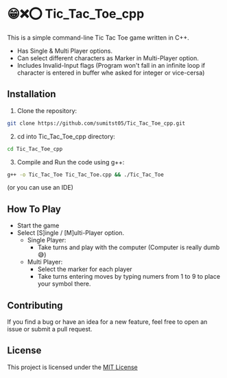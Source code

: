 # 😁❌⭕ Tic_Tac_Toe_cpp

This is a simple command-line Tic Tac Toe game written in C++.
- Has Single & Multi Player options.
- Can select different characters as Marker in Multi-Player option.
- Includes Invalid-Input flags (Program won't fall in an infinite loop if character is entered in buffer whe asked for integer or vice-cersa)

## Installation

1. Clone the repository:
```bash
git clone https://github.com/sumitst05/Tic_Tac_Toe_cpp.git
```
2. cd into Tic_Tac_Toe_cpp directory:
```bash 
cd Tic_Tac_Toe_cpp
```
3. Compile and Run the code using g++:
```bash
g++ -o Tic_Tac_Toe Tic_Tac_Toe.cpp && ./Tic_Tac_Toe
```
(or you can use an IDE)

## How To Play

- Start the game
- Select [S]ingle / [M]ulti-Player option.
  - Single Player: 
    - Take turns and play with the computer (Computer is really dumb 😅)
  - Multi Player: 
    - Select the marker for each player
    - Take turns entering moves by typing numers from 1 to 9 to place your symbol there.

## Contributing

If you find a bug or have an idea for a new feature, feel free to open an issue or submit a pull request.

## License

This project is licensed under the [MIT License](LICENSE)

